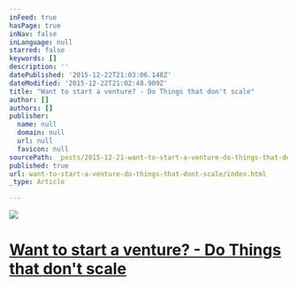 ```yaml
---
inFeed: true
hasPage: true
inNav: false
inLanguage: null
starred: false
keywords: []
description: ''
datePublished: '2015-12-22T21:03:06.148Z'
dateModified: '2015-12-22T21:02:48.909Z'
title: "Want to start a venture? - Do Things that don't scale"
author: []
authors: []
publisher:
  name: null
  domain: null
  url: null
  favicon: null
sourcePath: _posts/2015-12-21-want-to-start-a-venture-do-things-that-dont-scale.md
published: true
url: want-to-start-a-venture-do-things-that-dont-scale/index.html
_type: Article

---
```

![](https://the-grid-user-content.s3-us-west-2.amazonaws.com/59b3ac1c-fbf9-4743-827d-6538762143da.png)

# [Want to start a venture? - Do Things that don't scale][0]

[0]: http://paulgraham.com/ds.html